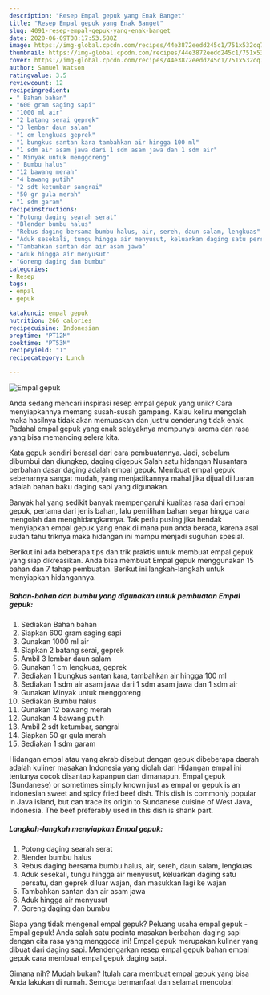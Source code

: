```yaml
---
description: "Resep Empal gepuk yang Enak Banget"
title: "Resep Empal gepuk yang Enak Banget"
slug: 4091-resep-empal-gepuk-yang-enak-banget
date: 2020-06-09T08:17:53.588Z
image: https://img-global.cpcdn.com/recipes/44e3872eedd245c1/751x532cq70/empal-gepuk-foto-resep-utama.jpg
thumbnail: https://img-global.cpcdn.com/recipes/44e3872eedd245c1/751x532cq70/empal-gepuk-foto-resep-utama.jpg
cover: https://img-global.cpcdn.com/recipes/44e3872eedd245c1/751x532cq70/empal-gepuk-foto-resep-utama.jpg
author: Samuel Watson
ratingvalue: 3.5
reviewcount: 12
recipeingredient:
- " Bahan bahan"
- "600 gram saging sapi"
- "1000 ml air"
- "2 batang serai geprek"
- "3 lembar daun salam"
- "1 cm lengkuas geprek"
- "1 bungkus santan kara tambahkan air hingga 100 ml"
- "1 sdm air asam jawa dari 1 sdm asam jawa dan 1 sdm air"
- " Minyak untuk menggoreng"
- " Bumbu halus"
- "12 bawang merah"
- "4 bawang putih"
- "2 sdt ketumbar sangrai"
- "50 gr gula merah"
- "1 sdm garam"
recipeinstructions:
- "Potong daging searah serat"
- "Blender bumbu halus"
- "Rebus daging bersama bumbu halus, air, sereh, daun salam, lengkuas"
- "Aduk sesekali, tungu hingga air menyusut, keluarkan daging satu persatu, dan geprek diluar wajan, dan masukkan lagi ke wajan"
- "Tambahkan santan dan air asam jawa"
- "Aduk hingga air menyusut"
- "Goreng daging dan bumbu"
categories:
- Resep
tags:
- empal
- gepuk

katakunci: empal gepuk 
nutrition: 266 calories
recipecuisine: Indonesian
preptime: "PT12M"
cooktime: "PT53M"
recipeyield: "1"
recipecategory: Lunch

---
```



![Empal gepuk](https://img-global.cpcdn.com/recipes/44e3872eedd245c1/751x532cq70/empal-gepuk-foto-resep-utama.jpg)

Anda sedang mencari inspirasi resep empal gepuk yang unik? Cara menyiapkannya memang susah-susah gampang. Kalau keliru mengolah maka hasilnya tidak akan memuaskan dan justru cenderung tidak enak. Padahal empal gepuk yang enak selayaknya mempunyai aroma dan rasa yang bisa memancing selera kita.

Kata gepuk sendiri berasal dari cara pembuatannya. Jadi, sebelum dibumbui dan diungkep, daging digepuk Salah satu hidangan Nusantara berbahan dasar daging adalah empal gepuk. Membuat empal gepuk sebenarnya sangat mudah, yang menjadikannya mahal jika dijual di luaran adalah bahan baku daging sapi yang digunakan.

Banyak hal yang sedikit banyak mempengaruhi kualitas rasa dari empal gepuk, pertama dari jenis bahan, lalu pemilihan bahan segar hingga cara mengolah dan menghidangkannya. Tak perlu pusing jika hendak menyiapkan empal gepuk yang enak di mana pun anda berada, karena asal sudah tahu triknya maka hidangan ini mampu menjadi suguhan spesial.


Berikut ini ada beberapa tips dan trik praktis untuk membuat empal gepuk yang siap dikreasikan. Anda bisa membuat Empal gepuk menggunakan 15 bahan dan 7 tahap pembuatan. Berikut ini langkah-langkah untuk menyiapkan hidangannya.

<!--inarticleads1-->

##### Bahan-bahan dan bumbu yang digunakan untuk pembuatan Empal gepuk:

1. Sediakan  Bahan bahan
1. Siapkan 600 gram saging sapi
1. Gunakan 1000 ml air
1. Siapkan 2 batang serai, geprek
1. Ambil 3 lembar daun salam
1. Gunakan 1 cm lengkuas, geprek
1. Sediakan 1 bungkus santan kara, tambahkan air hingga 100 ml
1. Sediakan 1 sdm air asam jawa dari 1 sdm asam jawa dan 1 sdm air
1. Gunakan  Minyak untuk menggoreng
1. Sediakan  Bumbu halus
1. Gunakan 12 bawang merah
1. Gunakan 4 bawang putih
1. Ambil 2 sdt ketumbar, sangrai
1. Siapkan 50 gr gula merah
1. Sediakan 1 sdm garam


Hidangan empal atau yang akrab disebut dengan gepuk dibeberapa daerah adalah kuliner masakan Indonesia yang diolah dari Hidangan empal ini tentunya cocok disantap kapanpun dan dimanapun. Empal gepuk (Sundanese) or sometimes simply known just as empal or gepuk is an Indonesian sweet and spicy fried beef dish. This dish is commonly popular in Java island, but can trace its origin to Sundanese cuisine of West Java, Indonesia. The beef preferably used in this dish is shank part. 

<!--inarticleads2-->

##### Langkah-langkah menyiapkan Empal gepuk:

1. Potong daging searah serat
1. Blender bumbu halus
1. Rebus daging bersama bumbu halus, air, sereh, daun salam, lengkuas
1. Aduk sesekali, tungu hingga air menyusut, keluarkan daging satu persatu, dan geprek diluar wajan, dan masukkan lagi ke wajan
1. Tambahkan santan dan air asam jawa
1. Aduk hingga air menyusut
1. Goreng daging dan bumbu


Siapa yang tidak mengenal empal gepuk? Peluang usaha empal gepuk -Empal gepuk! Anda salah satu pecinta masakan berbahan daging sapi dengan cita rasa yang menggoda ini! Empal gepuk merupakan kuliner yang dibuat dari daging sapi. Mendengarkan resep empal gepuk bahan empal gepuk cara membuat empal gepuk daging sapi. 

Gimana nih? Mudah bukan? Itulah cara membuat empal gepuk yang bisa Anda lakukan di rumah. Semoga bermanfaat dan selamat mencoba!

